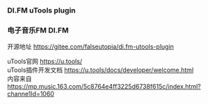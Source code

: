 ### DI.FM uTools plugin

### 电子音乐FM DI.FM

开源地址 https://gitee.com/falseutopia/di.fm-utools-plugin

uTools官网 https://u.tools/  
uTools插件开发文档 https://u.tools/docs/developer/welcome.html  
内容来自 https://mp.music.163.com/5c8764e4ff3225d6738f615c/index.html?channe1Id=1060